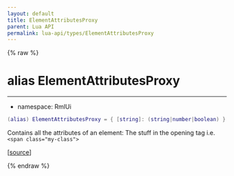 ```yaml
---
layout: default
title: ElementAttributesProxy
parent: Lua API
permalink: lua-api/types/ElementAttributesProxy
---
```


{% raw %}

# alias ElementAttributesProxy
---

- namespace: RmlUi



```lua
(alias) ElementAttributesProxy = { [string]: (string|number|boolean) }
```




Contains all the attributes of an element: The stuff in the opening tag i.e. `<span class="my-class">`

[<a href="https://github.com/beyond-all-reason/RecoilEngine/blob/b4d0041e4c68c34dace9abf492f9193d28ef5d7e/rts/Rml/SolLua/bind/Global.cpp#L123-L126" target="_blank">source</a>]


{% endraw %}